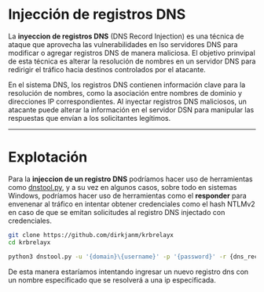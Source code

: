 # Injección de registros DNS

La **inyeccion de registros DNS** (DNS Record Injection) es una técnica de ataque que aprovecha las vulnerabilidades en lso servidores DNS para modificar o agregar registros DNS de manera maliciosa. El objetivo prinvipal de esta técnica es alterar la resolución de nombres en un servidor DNS para redirigir el tráfico hacia destinos controlados por el atacante. 

En el sistema DNS, los registros DNS contienen información clave para la resolución de nombres, como la asociación entre nombres de dominio y direcciones IP correspondientes. Al inyectar registros DNS maliciosos, un atacante puede alterar la información en el servidor DSN para manipular las respuestas que envían a los solicitantes legítimos. 

-----
# Explotación 

Para la **injeccion de un registro DNS** podríamos hacer uso de herramientas como [dnstool.py](https://github.com/dirkjanm/krbrelayx/blob/master/dnstool.py), y a su vez en algunos casos, sobre todo en sistemas Windows, podríamos hacer uso de herramientas como el **responder** para envenenar al tráfico en intentar obtener credenciales como el hash NTLMv2 en caso de que se emitan solicitudes al registro DNS injectado con credenciales. 

```bash
git clone https://github.com/dirkjanm/krbrelayx 
cd krbrelayx 

python3 dnstool.py -u '{domain}\{username}' -p '{password}' -r {dns_record_name} -a {action(add,etc)} -t A -d {record_ip} {target_ip}
```
De esta manera estaríamos intentando ingresar un nuevo registro dns con un nombre especificado que se resolverá a una ip especificada. 

